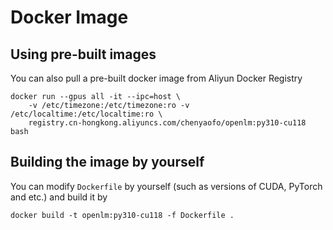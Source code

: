 # Docker Image

## Using pre-built images

You can also pull a pre-built docker image from Aliyun Docker Registry

```
docker run --gpus all -it --ipc=host \
    -v /etc/timezone:/etc/timezone:ro -v /etc/localtime:/etc/localtime:ro \
    registry.cn-hongkong.aliyuncs.com/chenyaofo/openlm:py310-cu118 bash
```

## Building the image by yourself

You can modify `Dockerfile` by yourself (such as versions of CUDA, PyTorch and etc.) and build it by

```
docker build -t openlm:py310-cu118 -f Dockerfile .
```
